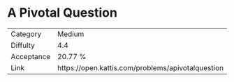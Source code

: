 # A Pivotal Question

<table>
    <tr>
        <td>Category</td>
        <td>Medium</td>
    </tr>
    <tr>
        <td>Diffulty</td>
        <td>4.4</td>
    </tr>
    <tr>
        <td>Acceptance</td>
        <td>20.77 %</td>
    </tr>
    <tr>
        <td>Link</td>
        <td>https://open.kattis.com/problems/apivotalquestion</td>
    </tr>
</table>